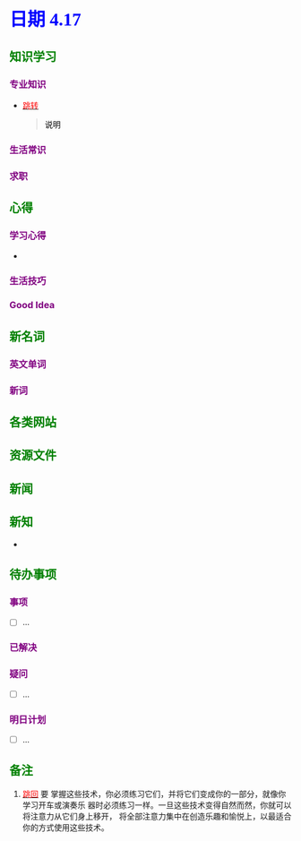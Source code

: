 ## <font color = blue face=楷体 size=6>日期 4.17 </font>

## <font color = green>知识学习 </font>
### <font color = purple>专业知识 </font>
+ <a id = "01-1">  [<font color = red>跳转</font>](#01-2)
   > <font color = o> 说明 </font>
### <font color = purple>生活常识 </font>

### <font color = purple>求职 </font>



## <font color = green>心得 </font>
### <font color = purple>学习心得 </font>
+ 
### <font color = purple>生活技巧 </font>

### <font color = purple>Good Idea </font>



## <font color = green>新名词 </font>
### <font color = purple>英文单词 </font>
### <font color = purple>新词 </font>



## <font color = green>各类网站 </font>


## <font color = green>资源文件 </font>


## <font color = green>新闻 </font>


## <font color = green>新知 </font>
+ 

## <font color = green>待办事项 </font>
### <font color = purple>事项 </font>
- [ ] ...
### <font color = purple>已解决 </font>
### <font color = purple>疑问 </font>
- [ ] ...
### <font color = purple>明日计划 </font>
- [ ] ...


## <font color = green>备注 </font>
  1. <a id ="01-2">[<font color = red>跳回</font>](#01-1)
要
掌握这些技术，你必须练习它们，并将它们变成你的一部分，就像你学习开车或演奏乐
器时必须练习一样。一旦这些技术变得自然而然，你就可以将注意力从它们身上移开，
将全部注意力集中在创造乐趣和愉悦上，以最适合你的方式使用这些技术。
<!--stackedit_data:
eyJoaXN0b3J5IjpbLTE1MzI0ODA0NDAsLTQ2NzE2OTM2NCwtMT
UzMjQ4MDQ0MCwtNDY3MTY5MzY0XX0=
-->